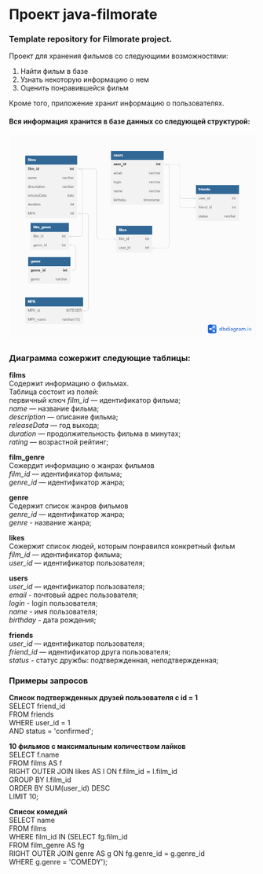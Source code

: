 # Проект java-filmorate
### Template repository for Filmorate project.

Проект для хранения фильмов со следующими возможностями:
1. Найти фильм в базе
2. Узнать некоторую информацию о нем
3. Оценить понравившейся фильм

Кроме того, приложение хранит информацию о пользователях.

#### Вся информация хранится в базе данных со следующей структурой:
![Database structure](https://github.com/ol5ga/java-filmorate/blob/add-database/Database%20structure.png)

### Диаграмма сожержит следующие таблицы:

**films**  
Содержит информацию о фильмах.  
Таблица состоит из полей:  
первичный ключ _film_id_ — идентификатор фильма;  
_name_ — название фильма;  
_description_ — описание фильма;  
_releaseData_ — год выхода;  
_duration_ — продолжительность фильма в минутах;  
_rating_ — возрастной рейтинг;  
  
**film_genre**  
Сожердит информацию о жанрах фильмов  
_film_id_ — идентификатор фильма;    
_genre_id_ — идентификатор жанра;   
  
**genre**   
Содержит список жанров фильмов  
_genre_id_ — идентификатор жанра;  
_genre_ - название жанра;    
  
**likes**  
Сожержит список людей, которым понравился конкретный фильм  
_film_id_ — идентификатор фильма;  
_user_id_ — идентификатор пользователя;  
  
**users**  
_user_id_ — идентификатор пользователя;  
_email_ - почтовый адрес пользователя;  
_login_ - login пользователя;  
_name_ - имя пользователя;  
_birthday_ - дата рождения;  

**friends**  
_user_id_ — идентификатор пользователя;  
_friend_id_ — идентификатор друга пользователя;  
_status_ - статус дружбы: подтвержденная, неподтвержденная;  

### Примеры запросов  
**Список подтвержденных друзей пользователя с id = 1**  
SELECT friend_id  
FROM friends  
WHERE user_id = 1  
AND status = 'confirmed';  
  

**10 фильмов с максимальным количеством лайков**  
SELECT f.name  
FROM films AS f  
RIGHT OUTER JOIN likes AS l ON f.film_id = l.film_id  
GROUP BY l.film_id  
ORDER BY SUM(user_id) DESC  
LIMIT 10;  

  
**Список комедий**  
SELECT name  
FROM films  
WHERE film_id IN (SELECT fg.film_id  
FROM film_genre AS fg  
RIGHT OUTER JOIN genre AS g ON fg.genre_id = g.genre_id  
WHERE g.genre = 'COMEDY');  
